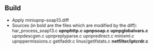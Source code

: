 ## Build

- Apply miniupnp-soap13.diff
- Sources (in bold are the files which are modified by the diff):
     har_process_soap13.c
     **upnphttp.c**
     **upnpsoap.c**
     **upnpglobalvars.c**
     upnpdescgen.c
     upnpreplyparse.c
     upnpredirect.c
     minixml.c
     upnppermissions.c
     getifaddr.c
     linux/getifstats.c
     **netfilter/iptcrdr.c**
